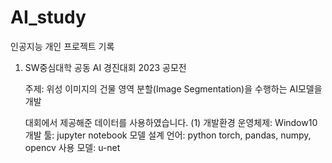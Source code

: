 # AI_study
인공지능 개인 프로젝트 기록
1. SW중심대학 공동 AI 경진대회 2023 공모전
   
   주제: 위성 이미지의 건물 영역 분할(Image Segmentation)을 수행하는 AI모델을 개발

   대회에서 제공해준 데이터를 사용하였습니다.
   (1) 개발환경
   운영체제: Window10
   개발 툴: jupyter notebook
   모델 설계 언어: python
   torch, pandas, numpy, opencv
   사용 모델: u-net
